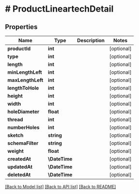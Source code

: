 # # ProductLineartechDetail

## Properties

Name | Type | Description | Notes
------------ | ------------- | ------------- | -------------
**productId** | **int** |  | [optional]
**type** | **int** |  | [optional]
**length** | **int** |  | [optional]
**minLengthLeft** | **int** |  | [optional]
**maxLengthLeft** | **int** |  | [optional]
**lengthToHole** | **int** |  | [optional]
**height** | **int** |  | [optional]
**width** | **int** |  | [optional]
**holeDiameter** | **float** |  | [optional]
**thread** | **int** |  | [optional]
**numberHoles** | **int** |  | [optional]
**sketch** | **string** |  | [optional]
**schemaFilter** | **string** |  | [optional]
**weight** | **float** |  | [optional]
**createdAt** | **\DateTime** |  | [optional]
**updatedAt** | **\DateTime** |  | [optional]
**deletedAt** | **\DateTime** |  | [optional]

[[Back to Model list]](../../README.md#models) [[Back to API list]](../../README.md#endpoints) [[Back to README]](../../README.md)
